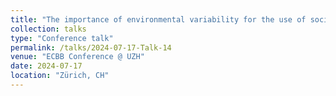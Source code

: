 ```yaml
---
title: "The importance of environmental variability for the use of social learning strategies in a passerine bird"
collection: talks
type: "Conference talk"
permalink: /talks/2024-07-17-Talk-14
venue: "ECBB Conference @ UZH"
date: 2024-07-17
location: "Zürich, CH"
---
```

